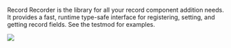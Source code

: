 Record Recorder is the library for all your record component addition needs. It provides a fast, runtime type-safe interface for registering, setting, and getting record fields. See the testmod for examples.

[![](https://jitpack.io/v/cputnam-a11y/RecordRecoder.svg)](https://jitpack.io/#cputnam-a11y/RecordRecoder)

